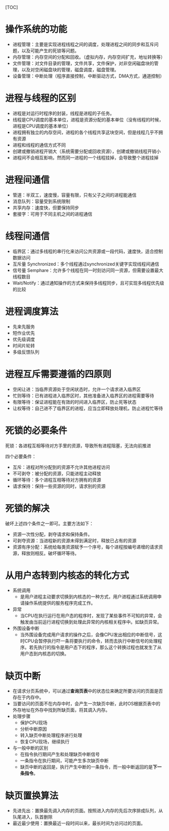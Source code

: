 [TOC]

# 操作系统的功能

* 进程管理：主要是实现进程线程之间的调度，处理进程之间的同步和互斥问题，以及可能产生的死锁等问题。
* 内存管理：内存空间的分配和回收。（虚拟内存，内存空间扩充，地址转换等）
* 文件管理：对文件目录的管理，文件共享，文件保护，对非空闲磁盘块的管理，以及对空闲磁盘块的管理，磁盘调度，磁盘管理。
* 设备管理：中断处理（程序直接控制，中断驱动方式，DMA方式，通道控制）

# 进程与线程的区别

* 进程是对运行时程序的封装，线程是进程的子任务。
* 线程是CPU调度的基本单位，进程是资源分配的基本单位（没有线程的时候，进程是CPU调度的基本单位）
* 进程拥有独立的内存空间，进程的各个线程共享这块空间，但是线程几乎不拥有资源
* 进程和线程的通信方式不同
* 创建或撤销进程开销大（系统需要分配或回收资源），创建或撤销线程开销小
* 进程间不会相互影响，然而同一进程的一个线程挂掉，会导致整个进程挂掉

# 进程间通信

* 管道：半双工，速度慢，容量有限，只有父子之间的进程能通信
* 消息队列：容量受到系统限制
* 共享内存：速度快，但要保持同步
* 套接字：可用于不同主机之间的进程通信

# 线程间通信

* 临界区：通过多线程的串行化来访问公共资源或一段代码，速度快，适合控制数据访问
* 互斥量 Synchronized：多个线程通过synchronized关键字实现线程间通信
* 信号量 Semphare：允许多个线程在同一时刻访问同一资源，但需要设置最大线程数目
* Wait/Notify：通过通知操作的方式来保持多线程同步，且可实现多线程优先级的比较

# 进程调度算法

* 先来先服务
* 短作业优先
* 优先级调度
* 时间片轮转
* 多级反馈队列

# 进程互斥需要遵循的四原则

* 空闲让进：当临界资源处于空闲状态时，允许一个请求进入临界区
* 忙则等待：已有进程进入临界区时，其他准备进入临界区的进程需要等待
* 有限等待：保证进程能在有效的时间进入临界区，防止死等状态
* 让权等待：自己进不了临界区的进程，应当立即释放处理机，防止进程忙等待

# 死锁的必要条件

死锁：各进程互相等待对方手里的资源，导致所有进程阻塞，无法向前推进

四个必要条件：

* 互斥：进程对所分配到的资源不允许其他进程访问
* 不可剥夺：被分配的资源，只能进程主动释放
* 循环等待：多个进程互相等待对方拥有的资源
* 请求保持：保持一些资源的同时，请求别的资源

# 死锁的解决

破坏上述四个条件之一即可。主要方法如下：

* 资源一次性分配，剥夺请求和保持条件。
* 可剥夺资源：当进程新的资源未得到满足时，释放已占有的资源
* 资源有序分配：系统给每类资源赋予一个序号，每个进程按编号递增的请求资源，释放则相反。破坏循环等待。

# 从用户态转到内核态的转化方式

* 系统调用
  * 是用户进程主动要求切换到内核态的一种方式，用户进程通过系统调用申请操作系统提供的服务程序完成工作。
* 异常
  * 当CPU在执行运行在用户态的程序时，发现了某些事件不可知的异常，会触发由当前运行进程切换到处理此异常的内核相关程序中。如缺页异常。
* 外围设备中断
  * 当外围设备完成用户请求的操作之后，会像CPU发出相应的中断信号，这时CPU会暂停执行吓一条将要执行的命令，转而去执行中断信号的处理程序。若先执行的指令是用户态下的程序，那么这个转换过程也就发生了从用户态到内核态的切换。

# 缺页中断

* 在请求分页系统中，可以通过**查询页表**中的状态位来确定所要访问的页面是否存在于内存中。
* 当要访问的页面不在内存中时，会产生一次缺页中断，此时OS根据页表中的外存地址在外存中找到所缺页面，将其调入内存。
* 处理步骤
  * 保护CPU现场
  * 分析中断原因
  * 转入缺页中断处理程序进行处理
  * 恢复CPU现场，继续执行
* 与一般中断的区别
  * 在指令执行期间产生和处理缺页中断信号
  * 一条指令在执行期间，可能产生多次缺页中断
  * 缺页中断的返回是，执行产生中断的一条指令，而一般中断返回的是**下一条指令**。

# 缺页置换算法

* 先进先出：置换最先调入内存的页面。按照进入内存的先后次序排成队列，从队尾进入，队首删除
* 最近最少使用：置换最近一段时间以来，最长时间为访问过的页面。
